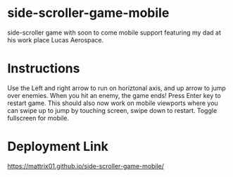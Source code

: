 # side-scroller-game-mobile

side-scroller game with soon to come mobile support featuring my dad at his work place Lucas Aerospace.

# Instructions

Use the Left and right arrow to run on horiztonal axis, and up arrow to jump over enemies.
When you hit an enemy, the game ends!
Press Enter key to restart game.
This should also now work on mobile viewports where you can swipe up to jump by touching screen, swipe down to restart.
Toggle fullscreen for mobile.

# Deployment Link

https://mattrix01.github.io/side-scroller-game-mobile/
